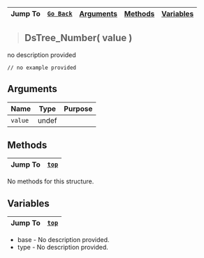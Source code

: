 |Jump To|[`Go Back`]()|[Arguments](#arguments)|[Methods](#methods)|[Variables](#variables)|
|---|---|---|---|---|
>## DsTree_Number( value )
no description provided
```GML
// no example provided
```
## Arguments
|Name|Type|Purpose|
|---|---|---|
|`value`|undef||
## Methods
|Jump To|[`top`](#)|
|---|---|
No methods for this structure.
## Variables
|Jump To|[`top`](#)|
|---|---|

* base - No description provided.
* type - No description provided.

